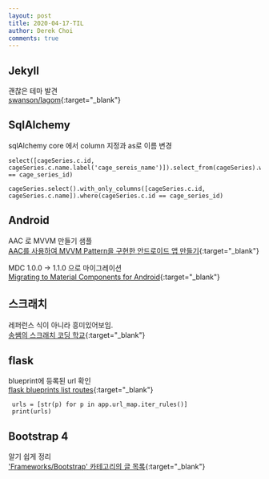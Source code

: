 ```yaml
---
layout: post
title: 2020-04-17-TIL
author: Derek Choi
comments: true
---
```


## Jekyll
괜찮은 테마 발견  
[swanson/lagom](https://github.com/swanson/lagom){:target="_blank"}


## SqlAlchemy

sqlAlchemy core 에서 column 지정과 as로 이름 변경
```
select([cageSeries.c.id, cageSeries.c.name.label('cage_sereis_name')]).select_from(cageSeries).where(cageSeries.c.id == cage_series_id)
```

```
cageSeries.select().with_only_columns([cageSeries.c.id, cageSeries.c.name]).where(cageSeries.c.id == cage_series_id)
```

## Android
AAC 로 MVVM 만들기 샘플  
[AAC를 사용하여 MVVM Pattern을 구현한 안드로이드 앱 만들기](https://medium.com/hongbeomi-dev/aac%EB%A5%BC-%EC%82%AC%EC%9A%A9%ED%95%98%EC%97%AC-mvvm-pattern%EC%9D%84-%EA%B5%AC%ED%98%84%ED%95%9C-%EC%95%88%EB%93%9C%EB%A1%9C%EC%9D%B4%EB%93%9C-%EC%95%B1-%EB%A7%8C%EB%93%A4%EA%B8%B0-1d6d73689bd0){:target="_blank"}

MDC 1.0.0 -> 1.1.0 으로 마이그레이션  
[Migrating to Material Components for Android](https://medium.com/androiddevelopers/migrating-to-material-components-for-android-ec6757795351){:target="_blank"}

## 스크래치
레퍼런스 식이 아니라 흥미있어보임.  
[송쌤의 스크래치 코딩 학교](http://www.kyobobook.co.kr/product/detailViewKor.laf?ejkGb=KOR&mallGb=KOR&barcode=9791188621699&orderClick=LAG&Kc=){:target="_blank"}

## flask
blueprint에 등록된 url 확인   
[flask blueprints list routes](https://stackoverflow.com/questions/30081802/flask-blueprints-list-routes){:target="_blank"}
```
 urls = [str(p) for p in app.url_map.iter_rules()]
 print(urls)
```

## Bootstrap 4
알기 쉽게 정리  
['Frameworks/Bootstrap' 카테고리의 글 목록](https://coding-restaurant.tistory.com/category/Frameworks/Bootstrap?page=1){:target="_blank"}
